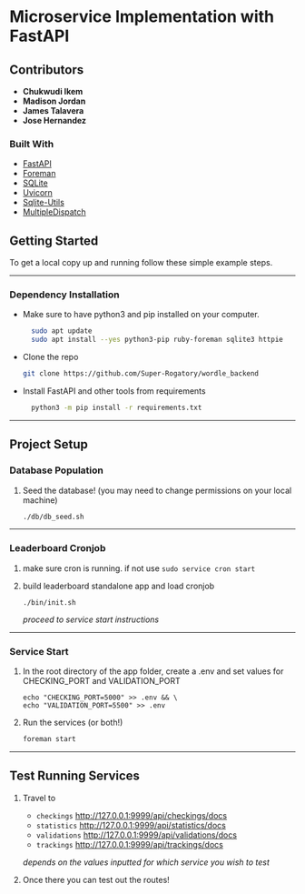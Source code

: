 # Microservice Implementation with FastAPI

<!-- ABOUT THE PROJECT -->

## Contributors

- **Chukwudi Ikem**
- **Madison Jordan**
- **James Talavera**
- **Jose Hernandez**

### Built With

- [FastAPI](https://fastapi.tiangolo.com/)
- [Foreman](https://pypi.org/project/foreman/)
- [SQLite](https://www.sqlite.org/index.html)
- [Uvicorn](https://www.uvicorn.org/)
- [Sqlite-Utils](https://pypi.org/project/sqlite-utils/)
- [MultipleDispatch](https://pypi.org/project/multipledispatch/)

<!-- GETTING STARTED -->

## Getting Started

To get a local copy up and running follow these simple example steps.

---

### Dependency Installation

- Make sure to have python3 and pip installed on your computer.

  ```sh
    sudo apt update
    sudo apt install --yes python3-pip ruby-foreman sqlite3 httpie
  ```

- Clone the repo

  ```sh
  git clone https://github.com/Super-Rogatory/wordle_backend
  ```

- Install FastAPI and other tools from requirements
  ```sh
    python3 -m pip install -r requirements.txt
  ```

---

## Project Setup

### Database Population

1. Seed the database! (you may need to change permissions on your local machine)
   ```sh
   ./db/db_seed.sh
   ```

---

### Leaderboard Cronjob

1. make sure cron is running. if not use `sudo service cron start`

2. build leaderboard standalone app and load cronjob

   ```
   ./bin/init.sh
   ```

   _proceed to service start instructions_

---

### Service Start

1. In the root directory of the app folder, create a .env and set values for CHECKING_PORT and VALIDATION_PORT

   ```
   echo "CHECKING_PORT=5000" >> .env && \
   echo "VALIDATION_PORT=5500" >> .env
   ```

2. Run the services (or both!)
   ```sh
   foreman start
   ```

---

## Test Running Services

1. Travel to

   - `checkings` http://127.0.0.1:9999/api/checkings/docs
   - `statistics` http://127.0.0.1:9999/api/statistics/docs
   - `validations` http://127.0.0.1:9999/api/validations/docs
   - `trackings` http://127.0.0.1:9999/api/trackings/docs

   _depends on the values inputted for which service you wish to test_

2. Once there you can test out the routes!
